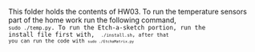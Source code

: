 This folder holds the contents of HW03. To run the temperature sensors part of the home work run the following command, <code> `sudo ./temp.py`. To run the Etch-a-sketch portion, run the install file first with, <code> `./install.sh`, after that you can run the code with <code>`sudo ./EtchaMatrix.py`
